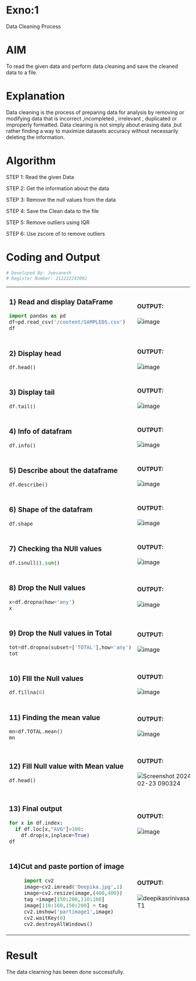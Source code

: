 # Exno:1
Data Cleaning Process

# AIM
To read the given data and perform data cleaning and save the cleaned data to a file.

# Explanation
Data cleaning is the process of preparing data for analysis by removing or modifying data that is incorrect ,incompleted , irrelevant , duplicated or improperly formatted. Data cleaning is not simply about erasing data ,but rather finding a way to maximize datasets accuracy without necessarily deleting the information.

# Algorithm
STEP 1: Read the given Data

STEP 2: Get the information about the data

STEP 3: Remove the null values from the data

STEP 4: Save the Clean data to the file

STEP 5: Remove outliers using IQR

STEP 6: Use zscore of to remove outliers

# Coding and Output

```py
# Developed By: Jeevanesh
# Register Number: 212222243002
```
<table>
  <tr>
    <td width=50%>


### 1) Read and display DataFrame
```Python
import pandas as pd
df=pd.read_csv('/content/SAMPLEDS.csv')
df
```
  </td>
  <td>
              
#### OUTPUT:

![image](https://github.com/LATHIKESHWARAN/exno1/assets/119393556/13c8033c-7cdb-4b51-bcce-1bf186ca33a7)
</td>
</tr>
<tr>
  <td width=50%>
              
### 2) Display head
```Python
df.head()
```
  </td>
  <td>
              
#### OUTPUT:

![image](https://github.com/LATHIKESHWARAN/exno1/assets/119393556/7e8163c1-7aff-42aa-a9d9-a9be834b0125)
</td>
</tr>
<tr>
  <td width=50%>

### 3) Display tail
```Python
df.tail()
```
  </td>
  <td>
              
#### OUTPUT:

![image](https://github.com/LATHIKESHWARAN/exno1/assets/119393556/31eb0ada-9761-499d-8cf2-31e043eac8e0)
</td>
</tr>
<tr>
  <td width=50%>

### 4) Info of datafram
```Python
df.info()
```
  </td>
  <td>
              
#### OUTPUT:

![image](https://github.com/LATHIKESHWARAN/exno1/assets/119393556/22cd4eee-0b3f-4a2f-9ff7-c5fea86d5703)
</td>
</tr>
<tr>
  <td width=50%>

### 5) Describe about the dataframe
```Python
df.describe()
```
  </td>
  <td>
              
#### OUTPUT:

![image](https://github.com/LATHIKESHWARAN/exno1/assets/119393556/28cfed13-f10d-4062-8b88-3da61848e96c)
</td>
</tr>
<tr>
  <td width=50%>

### 6) Shape of the datafram
```Python
df.shape
```
  </td>
  <td>
              
#### OUTPUT:

![image](https://github.com/LATHIKESHWARAN/exno1/assets/119393556/5814ae95-6244-4dd0-bb1b-43bf0bd5583b)
</td>
</tr>
<tr>
  <td width=50%>

### 7) Checking tha NUll values
```Python
df.isnull().sum()
```
  </td>
  <td>
              
#### OUTPUT:

![image](https://github.com/LATHIKESHWARAN/exno1/assets/119393556/1c352767-c32d-4d18-9fce-3e600d7af552)
</td>
</tr>
<tr>
  <td width=50%>

### 8) Drop the Null values
```Python
x=df.dropna(how='any')
x
```
  </td>
  <td>
              
#### OUTPUT:

![image](https://github.com/LATHIKESHWARAN/exno1/assets/119393556/fdff72dd-a19b-4c72-b492-6fed41b35f54)
</td>
</tr>
<tr>
  <td width=50%>

### 9) Drop the Null values in Total
```Python
tot=df.dropna(subset=['TOTAL'],how='any')
tot
```
  </td>
  <td>
              
#### OUTPUT:

![image](https://github.com/LATHIKESHWARAN/exno1/assets/119393556/d21f329a-35aa-4cd7-912f-99fe36f258b7)
</td>
</tr>
<tr>
  <td width=50%>

### 10) FIll the Null values
```Python
df.fillna(0)
```
  </td>
  <td>
              
#### OUTPUT:

![image](https://github.com/LATHIKESHWARAN/exno1/assets/119393556/8d35ac83-889f-451e-bc63-78fbcf44fb04)
</td>
</tr>
<tr>
  <td width=50%>

### 11) Finding the mean value
```Python
mn=df.TOTAL.mean()
mn
```
  </td>
  <td>
              
#### OUTPUT:

![image](https://github.com/LATHIKESHWARAN/exno1/assets/119393556/489a50a1-eb88-449c-8d7e-bff5e42c5af0)

</td>
</tr>
<tr>
  <td width=50%>

### 12) Fill Null value with Mean value
```Python
df.head()
```
  </td>
  <td>
              
#### OUTPUT:
![Screenshot 2024-02-23 090324](https://github.com/MAHESWARAN2004/Expno1/assets/119478181/a0a06f86-f464-4d33-935a-a00fbd2d3ef4)
</td>
</tr>
<tr>
  <td width=50%>

### 13) Final output
```Python
for x in df.index:
  if df.loc[x,"AVG"]>100:
    df.drop(x,inplace=True)
df
```
  </td>
  <td>
              
#### OUTPUT:

![image](https://github.com/LATHIKESHWARAN/exno1/assets/119393556/fb8391ca-d62a-4e26-a1aa-a15d27a884f9)

</td>
</tr>
<tr>
  <td width=50%>

### 14)Cut and paste portion of image
```Python
     import cv2
     image=cv2.imread('Deepika.jpg',1)
     image=cv2.resize(image,(400,400))
     tag =image[150:200,110:160]
     image[110:160,150:200] = tag
     cv2.imshow('partimage1',image)
     cv2.waitKey(0)
     cv2.destroyAllWindows()
```
  </td>
  <td>

#### OUTPUT:

![deepikasrinivasanDIPT1](https://github.com/deepikasrinivasans/COLOR_CONVERSIONS_OF-IMAGE/assets/119393935/4c37d6dd-4392-4b61-abcc-b7dfe50a886f)
 </td>
 </tr>
</table>

# Result
The data clearning has beeen done successfully.
